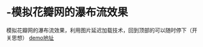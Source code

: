 # -模拟花瓣网的瀑布流效果
模拟花瓣网的瀑布流效果，利用图片延迟加载技术，回到顶部的可以随时停下（开关思想）
[demo地址](https://guopengsong.github.io/huaban/%E8%8A%B1%E7%93%A3%E7%BD%91.html)

